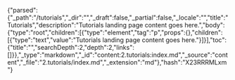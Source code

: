 {"parsed":{"_path":"/tutorials","_dir":"","_draft":false,"_partial":false,"_locale":"","title":"Tutorials","description":"Tutorials landing page content goes here.","body":{"type":"root","children":[{"type":"element","tag":"p","props":{},"children":[{"type":"text","value":"Tutorials landing page content goes here."}]}],"toc":{"title":"","searchDepth":2,"depth":2,"links":[]}},"_type":"markdown","_id":"content:2.tutorials:index.md","_source":"content","_file":"2.tutorials/index.md","_extension":"md"},"hash":"X23RRRMLxm"}